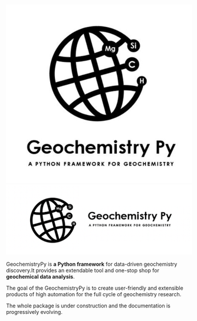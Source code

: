 ![logo1](./docs/logo.jpg)
![logo2](./docs/logo.png)

GeochemistryPy is **a Python framework** for data-driven geochemistry discovery.It provides an extendable tool and one-stop shop for **geochemical data analysis**.

The goal of the GeochemistryPy is to create user-friendly and extensible products of high automation for the full cycle of geochemistry research.

The whole package is under construction and the documentation is progressively evolving. 


